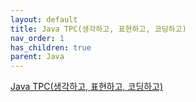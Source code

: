 ```yaml
---
layout: default
title: Java TPC(생각하고, 표현하고, 코딩하고)
nav_order: 1
has_children: true
parent: Java
---
```

[Java TPC(생각하고, 표현하고, 코딩하고)](https://www.inflearn.com/course/%EC%9E%90%EB%B0%94-%EC%9E%85%EB%AC%B8-%ED%94%84%EB%A1%9C%EA%B7%B8%EB%9E%98%EB%B0%8D)